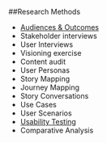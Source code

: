##Research Methods

- [Audiences & Outcomes](https://github.com/CivicActions/agile-baseline/blob/master/methods/research/audiences-and-outcomes-guide.md)
- Stakeholder interviews
- User Interviews
- Visioning exercise
- Content audit
- User Personas
- Story Mapping
- Journey Mapping
- Story Conversations
- Use Cases
- User Scenarios
- [Usability Testing](https://github.com/CivicActions/agile-baseline/blob/master/methods/research/usability-testing-guide.md)
- Comparative Analysis
